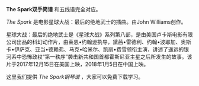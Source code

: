 

**The Spark双手简谱** 和五线谱完全对应。

_The Spark_ 是电影星球大战：最后的绝地武士的插曲。由John Williams创作。

星球大战：最后的绝地武士是《星球大战》系列第八部，是由美国卢卡斯电影有限公司出品的科幻动作片，由莱恩•约翰逊执导，黛茜•雷德利、约翰•波耶加、奥斯卡•伊萨克、亚当•德赖弗、马克•哈米尔、凯丽•费雪领衔主演，讲述了遥远的银河系中恐怖政权“第一秩序”袭击新共和国首都霍斯尼亚主星之后所发生的故事。该片于2017年12月15日在美国上映，2018年1月5日在中国上映。

这里我们提供 _The Spark钢琴谱_ ，大家可以免费下载学习。

